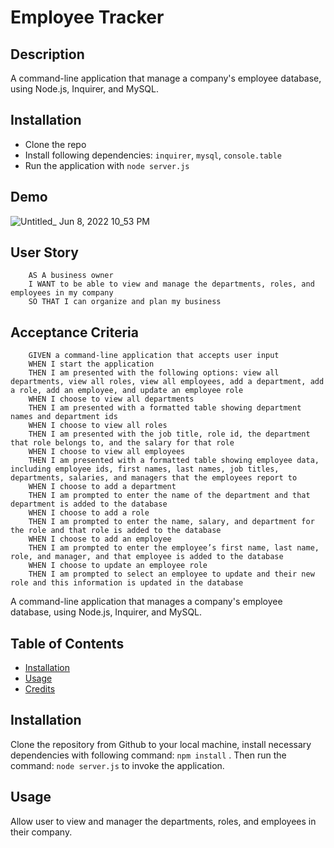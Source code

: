 # Employee Tracker

## Description
A command-line application that manage a company's employee database, using Node.js, Inquirer, and MySQL.

## Installation
 - Clone the repo
 - Install following dependencies: `inquirer`, `mysql`, `console.table`
 - Run the application with `node server.js`

## Demo
![Untitled_ Jun 8, 2022 10_53 PM](https://user-images.githubusercontent.com/90424035/172775233-2e44ce44-790b-4df5-8545-f054e40dae33.gif)

## User Story
        AS A business owner
        I WANT to be able to view and manage the departments, roles, and employees in my company
        SO THAT I can organize and plan my business


## Acceptance Criteria
        GIVEN a command-line application that accepts user input
        WHEN I start the application
        THEN I am presented with the following options: view all departments, view all roles, view all employees, add a department, add a role, add an employee, and update an employee role
        WHEN I choose to view all departments
        THEN I am presented with a formatted table showing department names and department ids
        WHEN I choose to view all roles
        THEN I am presented with the job title, role id, the department that role belongs to, and the salary for that role
        WHEN I choose to view all employees
        THEN I am presented with a formatted table showing employee data, including employee ids, first names, last names, job titles, departments, salaries, and managers that the employees report to
        WHEN I choose to add a department
        THEN I am prompted to enter the name of the department and that department is added to the database
        WHEN I choose to add a role
        THEN I am prompted to enter the name, salary, and department for the role and that role is added to the database
        WHEN I choose to add an employee
        THEN I am prompted to enter the employee’s first name, last name, role, and manager, and that employee is added to the database
        WHEN I choose to update an employee role
        THEN I am prompted to select an employee to update and their new role and this information is updated in the database 
A command-line application that manages a company's employee database, using Node.js, Inquirer, and MySQL.

## Table of Contents
- [Installation](#installation)
- [Usage](#usage)
- [Credits](#credits)

## Installation
Clone the repository from Github to your local machine, install necessary dependencies with following command: ```npm install``` . Then run the command: ```node server.js``` to invoke the application.


## Usage
Allow user to view and manager the departments, roles, and employees in their company. 
